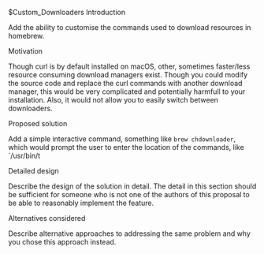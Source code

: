 $Custom_Downloaders
Introduction

Add the ability to customise the commands used to download resources in homebrew. 

Motivation

Though curl is by default installed on macOS, other, sometimes faster/less resource consuming download managers exist. Though you could modify the source code and replace the curl commands with another download manager, this would be very complicated and potentially harmfull to your installation. Also, it would not allow you to easily switch between downloaders.

Proposed solution

Add a simple interactive command, something like `brew chdownloader`, which would prompt the user to enter the location of the commands, like `/usr/bin/t

Detailed design

Describe the design of the solution in detail. The detail in this section should be sufficient for someone who is not one of the authors of this proposal to be able to reasonably implement the feature.

Alternatives considered

Describe alternative approaches to addressing the same problem and why you chose this approach instead.
